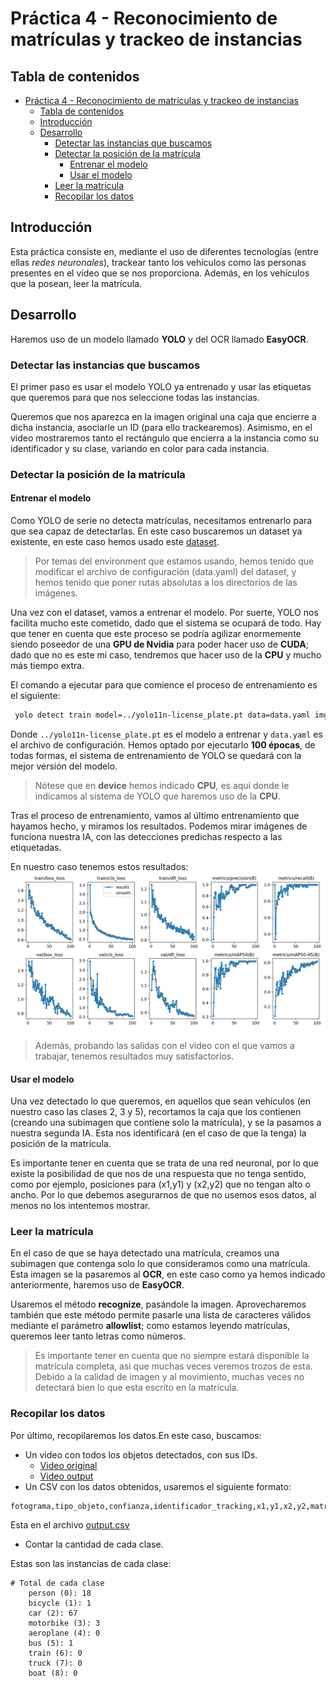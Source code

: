 # Práctica 4 - Reconocimiento de matrículas y trackeo de instancias

## Tabla de contenidos

- [Práctica 4 - Reconocimiento de matrículas y trackeo de instancias](#práctica-4---reconocimiento-de-matrículas-y-trackeo-de-instancias)
	- [Tabla de contenidos](#tabla-de-contenidos)
	- [Introducción](#introducción)
	- [Desarrollo](#desarrollo)
		- [Detectar las instancias que buscamos](#detectar-las-instancias-que-buscamos)
		- [Detectar la posición de la matrícula](#detectar-la-posición-de-la-matrícula)
			- [Entrenar el modelo](#entrenar-el-modelo)
			- [Usar el modelo](#usar-el-modelo)
		- [Leer la matrícula](#leer-la-matrícula)
		- [Recopilar los datos](#recopilar-los-datos)



## Introducción

Esta práctica consiste en, mediante el uso de diferentes tecnologías (entre ellas *redes neuronales*), trackear tanto los vehículos como las personas presentes en el vídeo que se nos proporciona. Además, en los vehículos que la posean, leer la matrícula.

## Desarrollo

Haremos uso de un modelo llamado **YOLO** y del OCR llamado **EasyOCR**.

### Detectar las instancias que buscamos

El primer paso es usar el modelo YOLO ya entrenado y usar las etiquetas que queremos para que nos seleccione todas las instancias.

Queremos que nos aparezca en la imagen original una caja que encierre a dicha instancia, asociarle un ID (para ello trackearemos). Asimismo, en el video mostraremos tanto el rectángulo que encierra a la instancia como su identificador y su clase, variando en color para cada instancia.

### Detectar la posición de la matrícula

#### Entrenar el modelo

Como YOLO de serie no detecta matrículas, necesitamos entrenarlo para que sea capaz de detectarlas. En este caso buscaremos un dataset ya existente, en este caso hemos usado este [dataset](https://universe.roboflow.com/zalfon/platerecsystem-jk0bw/dataset/2).

> Por temas del environment que estamos usando, hemos tenido que modificar el archivo de configuración (data.yaml) del dataset, y hemos tenido que poner rutas absolutas a los directorios de las imágenes.

Una vez con el dataset, vamos a entrenar el modelo. Por suerte, YOLO nos facilita mucho este cometido, dado que el sistema se ocupará de todo. Hay que tener en cuenta que este proceso se podría agilizar enormemente siendo poseedor de una **GPU de Nvidia** para poder hacer uso de **CUDA**; dado que no es este mi caso, tendremos que hacer uso de la **CPU** y mucho más tiempo extra.

El comando a ejecutar para que comience el proceso de entrenamiento es el siguiente:
```bash
 yolo detect train model=../yolo11n-license_plate.pt data=data.yaml imgsz=416 batch=4 device=CPU epochs=100
```

Donde `../yolo11n-license_plate.pt` es el modelo a entrenar y `data.yaml` es el archivo de configuración. Hemos optado por ejecutarlo **100 épocas**, de todas formas, el sistema de entrenamiento de YOLO se quedará con la mejor versión del modelo.

> Nótese que en **device** hemos indicado **CPU**, es aquí donde le indicamos al sistema de YOLO que haremos uso de la **CPU**.

Tras el proceso de entrenamiento, vamos al último entrenamiento que hayamos hecho, y miramos los resultados. Podemos mirar imágenes de funciona nuestra IA, con las detecciones predichas respecto a las etiquetadas.

En nuestro caso tenemos estos resultados:
![Resultados del entrenamiento](train-results.png)

> Además, probando las salidas con el video con el que vamos a trabajar, tenemos resultados muy satisfactorios.

#### Usar el modelo

Una vez detectado lo que queremos, en aquellos que sean vehículos (en nuestro caso las clases 2, 3 y 5), recortamos la caja que los contienen (creando una subimagen que contiene solo la matrícula), y se la pasamos a nuestra segunda IA. Esta nos identificará (en el caso de que la tenga) la posición de la matrícula.

Es importante tener en cuenta que se trata de una red neuronal, por lo que existe la posibilidad de que nos de una respuesta que no tenga sentido, como por ejemplo, posiciones para (x1,y1) y (x2,y2) que no tengan alto o ancho. Por lo que debemos asegurarnos de que no usemos esos datos, al menos no los intentemos mostrar.


### Leer la matrícula

En el caso de que se haya detectado una matrícula, creamos una subimagen que contenga solo lo que consideramos como una matrícula. Esta imagen se la pasaremos al **OCR**, en este caso como ya hemos indicado anteriormente, haremos uso de **EasyOCR**.

Usaremos el método **recognize**, pasándole la imagen. Aprovecharemos también que este método permite pasarle una lista de caracteres válidos mediante el parámetro **allowlist**; como estamos leyendo matrículas, queremos leer tanto letras como números.

> Es importante tener en cuenta que no siempre estará disponible la matrícula completa, asi que muchas veces veremos trozos de esta.  
> Debido a la calidad de imagen y al movimiento, muchas veces no detectará bien lo que esta escrito en la matrícula.

### Recopilar los datos

Por último, recopilaremos los datos.En este caso, buscamos:
* Un video con todos los objetos detectados, con sus IDs.
	* [Video original](https://alumnosulpgc-my.sharepoint.com/:v:/g/personal/nelson_cabrera101_alu_ulpgc_es/ESugWDjtxJVJj-IE5pvwQGUBh12bk5dA7FzRHa7IkBiZRQ?nav=eyJyZWZlcnJhbEluZm8iOnsicmVmZXJyYWxBcHAiOiJPbmVEcml2ZUZvckJ1c2luZXNzIiwicmVmZXJyYWxBcHBQbGF0Zm9ybSI6IldlYiIsInJlZmVycmFsTW9kZSI6InZpZXciLCJyZWZlcnJhbFZpZXciOiJNeUZpbGVzTGlua0NvcHkifX0&e=gaLV6M)
	* [Video output](https://alumnosulpgc-my.sharepoint.com/:v:/g/personal/nelson_cabrera101_alu_ulpgc_es/ETFxHC_JQbxDqKsyuoBFqZwBB7QXcdvLmFj20OEtrOo1jQ?nav=eyJyZWZlcnJhbEluZm8iOnsicmVmZXJyYWxBcHAiOiJPbmVEcml2ZUZvckJ1c2luZXNzIiwicmVmZXJyYWxBcHBQbGF0Zm9ybSI6IldlYiIsInJlZmVycmFsTW9kZSI6InZpZXciLCJyZWZlcnJhbFZpZXciOiJNeUZpbGVzTGlua0NvcHkifX0&e=486hDl<>)
* Un CSV con los datos obtenidos, usaremos el siguiente formato:
```csv
fotograma,tipo_objeto,confianza,identificador_tracking,x1,y1,x2,y2,matrícula_en_su_caso,confianza_matricula,mx1,my1,mx2,my2,texto_matricula
```
Esta en el archivo [output.csv](./output.csv)
* Contar la cantidad de cada clase.

Estas son las instancias de cada clase:
```
# Total de cada clase
	person (0): 18
	bicycle (1): 1
	car (2): 67
	motorbike (3): 3
	aeroplane (4): 0
	bus (5): 1
	train (6): 0
	truck (7): 0
	boat (8): 0
```